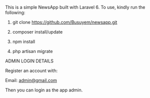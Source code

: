 This is a simple NewsApp built with Laravel 6. To use, kindly run the following:

1. git clone https://github.com/Busuyem/newsapp.git

2. composer install/update

3. npm install

4. php artisan migrate

ADMIN LOGIN DETAILS

Register an account with:

Email: admin@gmail.com

Then you can login as the app admin.

